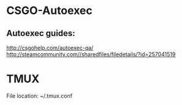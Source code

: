 # CSGO-Autoexec

## Autoexec guides:
http://csgohelp.com/autoexec-qa/  
http://steamcommunity.com//sharedfiles/filedetails/?id=257041519  

# TMUX
File location: ~/.tmux.conf
